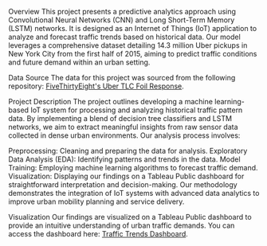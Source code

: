 Overview
This project presents a predictive analytics approach using Convolutional Neural Networks (CNN) and Long Short-Term Memory (LSTM) networks. It is designed as an Internet of Things (IoT) application to analyze and forecast traffic trends based on historical data. Our model leverages a comprehensive dataset detailing 14.3 million Uber pickups in New York City from the first half of 2015, aiming to predict traffic conditions and future demand within an urban setting.

Data Source
The data for this project was sourced from the following repository: [FiveThirtyEight's Uber TLC Foil Response](https://github.com/fivethirtyeight/uber-tlc-foil-response).

Project Description
The project outlines developing a machine learning-based IoT system for processing and analyzing historical traffic pattern data. By implementing a blend of decision tree classifiers and LSTM networks, we aim to extract meaningful insights from raw sensor data collected in dense urban environments. Our analysis process involves:

Preprocessing: Cleaning and preparing the data for analysis.
Exploratory Data Analysis (EDA): Identifying patterns and trends in the data.
Model Training: Employing machine learning algorithms to forecast traffic demand.
Visualization: Displaying our findings on a Tableau Public dashboard for straightforward interpretation and decision-making.
Our methodology demonstrates the integration of IoT systems with advanced data analytics to improve urban mobility planning and service delivery.

Visualization
Our findings are visualized on a Tableau Public dashboard to provide an intuitive understanding of urban traffic demands. You can access the dashboard here: [Traffic Trends Dashboard](https://public.tableau.com/app/profile/prachi.khanna/viz/IOTFinalProject/UberPickupPrediction).
